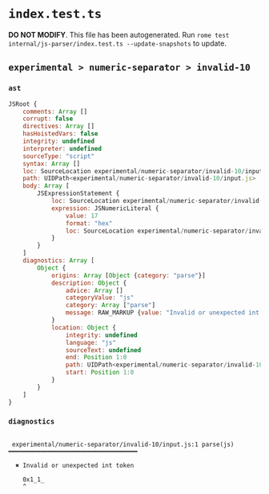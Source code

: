 # `index.test.ts`

**DO NOT MODIFY**. This file has been autogenerated. Run `rome test internal/js-parser/index.test.ts --update-snapshots` to update.

## `experimental > numeric-separator > invalid-10`

### `ast`

```javascript
JSRoot {
	comments: Array []
	corrupt: false
	directives: Array []
	hasHoistedVars: false
	integrity: undefined
	interpreter: undefined
	sourceType: "script"
	syntax: Array []
	loc: SourceLocation experimental/numeric-separator/invalid-10/input.js 1:0-2:0
	path: UIDPath<experimental/numeric-separator/invalid-10/input.js>
	body: Array [
		JSExpressionStatement {
			loc: SourceLocation experimental/numeric-separator/invalid-10/input.js 1:0-1:6
			expression: JSNumericLiteral {
				value: 17
				format: "hex"
				loc: SourceLocation experimental/numeric-separator/invalid-10/input.js 1:0-1:6
			}
		}
	]
	diagnostics: Array [
		Object {
			origins: Array [Object {category: "parse"}]
			description: Object {
				advice: Array []
				categoryValue: "js"
				category: Array ["parse"]
				message: RAW_MARKUP {value: "Invalid or unexpected int token"}
			}
			location: Object {
				integrity: undefined
				language: "js"
				sourceText: undefined
				end: Position 1:0
				path: UIDPath<experimental/numeric-separator/invalid-10/input.js>
				start: Position 1:0
			}
		}
	]
}
```

### `diagnostics`

```

 experimental/numeric-separator/invalid-10/input.js:1 parse(js) ━━━━━━━━━━━━━━━━━━━━━━━━━━━━━━━━━━━━

  ✖ Invalid or unexpected int token

    0x1_1_
    ^


```
